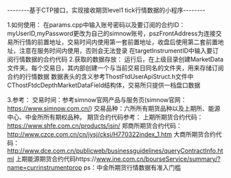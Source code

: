 --------基于CTP接口，实现接收期货level1 tick行情数据的小程序--------


1.如何使用：
在params.cpp中输入账号密码以及要订阅的合约ID：
myUserID,myPassword更改为自己的simnow账号，pszFrontAddress为连接交易所行情的前置地址，交易时间内使用第一套前置地址，收盘后使用第二套前置地址，注意在服务时间内使用，否则会无法登录
在targetInstrumentID中输入要订阅行情数据的合约代码
2.获取的数据存放：
运行后，在上级目录创建MarketData文件夹。每个交易日，其内部创建一个与当前交易日同名的文件夹，用来存储订阅合约的行情数据
数据表头的含义参考ThostFtdUserApiStruct.h文件中CThostFtdcDepthMarketDataField结构体，交易所只提供一档盘口数据

3.参考：
交易时间：参考simnow官网产品与服务页(simnow官网：https://www.simnow.com.cn/)
交易品种：六所所有期货品种以及上期所、能源中心、中金所所有期权品种。
期货合约代码参考：
上期所期货合约代码：https://www.shfe.com.cn/products/isin/
郑商所期货合约代码：http://www.czce.com.cn/cn/jysj/cksj/H770322index_1.htm
大商所期货合约代码：http://www.dce.com.cn/publicweb/businessguidelines/queryContractInfo.html
上期能源期货合约代码https://www.ine.com.cn/bourseService/summary/?name=currinstrumentprop
ps：中金所期货行情数据有准入门槛

